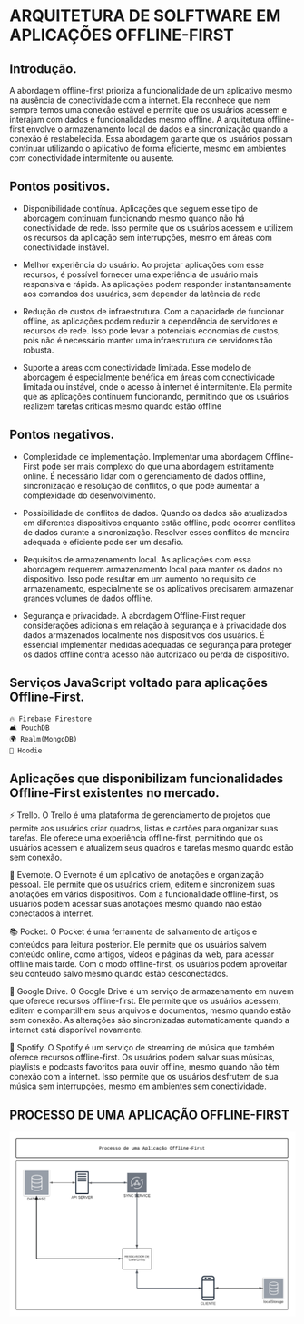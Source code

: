 # ARQUITETURA DE SOLFTWARE EM APLICAÇÕES OFFLINE-FIRST






## Introdução.
   A abordagem offline-first prioriza a funcionalidade de um aplicativo mesmo na ausência de conectividade com a internet. Ela reconhece que nem sempre temos uma conexão estável e permite que os usuários acessem e interajam com dados e funcionalidades mesmo offline. A arquitetura offline-first envolve o armazenamento local de dados e a sincronização quando a conexão é restabelecida. Essa abordagem garante que os usuários possam continuar utilizando o aplicativo de forma eficiente, mesmo em ambientes com conectividade intermitente ou ausente.
   
       


## Pontos positivos.


- Disponibilidade contínua.
    Aplicações que seguem esse tipo de abordagem continuam funcionando mesmo quando não há conectividade de rede.
    Isso permite que os usuários acessem e utilizem os recursos da aplicação sem interrupções, mesmo em áreas com conectividade instável.

- Melhor experiência do usuário.
    Ao projetar aplicações com esse recursos, é possível fornecer uma experiência de usuário mais responsiva e rápida.
    As aplicações podem responder instantaneamente aos comandos dos usuários, sem depender da latência da rede
    
- Redução de custos de infraestrutura.
    Com a capacidade de funcionar offline, as aplicações podem reduzir a dependência de servidores e recursos de rede. Isso pode levar a potenciais economias de custos, pois não é necessário manter uma infraestrutura de servidores tão robusta.

- Suporte a áreas com conectividade limitada.
    Esse modelo de abordagem é especialmente benéfica em áreas com conectividade limitada ou instável, onde o acesso à internet é intermitente.
    Ela permite que as aplicações continuem funcionando, permitindo que os usuários realizem tarefas críticas mesmo quando estão offline

## Pontos negativos. 

- Complexidade de implementação.
    Implementar uma abordagem Offline-First pode ser mais complexo do que uma abordagem estritamente online. 
    É necessário lidar com o gerenciamento de dados offline, sincronização e resolução de conflitos, o que pode aumentar a complexidade do desenvolvimento.

- Possibilidade de conflitos de dados.
    Quando os dados são atualizados em diferentes dispositivos enquanto estão offline, pode ocorrer conflitos de dados durante a sincronização. 
    Resolver esses conflitos de maneira adequada e eficiente pode ser um desafio.

- Requisitos de armazenamento local.
    As aplicações com essa abordagem requerem armazenamento local para manter os dados no dispositivo. 
    Isso pode resultar em um aumento no requisito de armazenamento, especialmente se os aplicativos precisarem armazenar grandes volumes de dados offline.


- Segurança e privacidade.
    A abordagem Offline-First requer considerações adicionais em relação à segurança e à privacidade dos dados armazenados localmente nos dispositivos dos usuários. 
    É essencial implementar medidas adequadas de segurança para proteger os dados offline contra acesso não autorizado ou perda de dispositivo.



## Serviços JavaScript voltado para aplicações Offline-First.

    🔥 Firebase Firestore
    🛋️ PouchDB
    🌍 Realm(MongoDB)
    🎩 Hoodie





## Aplicações que disponibilizam funcionalidades Offline-First existentes no mercado.

⚡️ Trello.
O Trello é uma plataforma de gerenciamento de projetos que permite aos usuários criar quadros, listas e cartões para organizar suas tarefas.
Ele oferece uma experiência offline-first, permitindo que os usuários acessem e atualizem seus quadros e tarefas mesmo quando estão sem conexão.  

📝 Evernote. 
O Evernote é um aplicativo de anotações e organização pessoal. Ele permite que os usuários criem, editem e sincronizem suas anotações em vários dispositivos. 
Com a funcionalidade offline-first, os usuários podem acessar suas anotações mesmo quando não estão conectados à internet.

📚 Pocket.
O Pocket é uma ferramenta de salvamento de artigos e conteúdos para leitura posterior. Ele permite que os usuários salvem conteúdo online, como artigos, vídeos e páginas da web, para acessar offline mais tarde. Com o modo offline-first, os usuários podem aproveitar seu conteúdo salvo mesmo quando estão desconectados. 

📂 Google Drive.
O Google Drive é um serviço de armazenamento em nuvem que oferece recursos offline-first. Ele permite que os usuários acessem, editem e compartilhem seus arquivos e documentos, mesmo quando estão sem conexão. As alterações são sincronizadas automaticamente quando a internet está disponível novamente.

🎵 Spotify.
O Spotify é um serviço de streaming de música que também oferece recursos offline-first. Os usuários podem salvar suas músicas, playlists e podcasts favoritos para ouvir offline, mesmo quando não têm conexão com a internet. Isso permite que os usuários desfrutem de sua música sem interrupções, mesmo em ambientes sem conectividade.



## PROCESSO DE UMA APLICAÇÃO OFFLINE-FIRST


![Descrição da imagem](/diagr.png)

